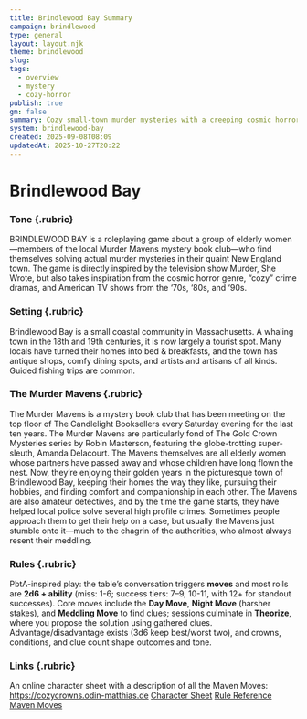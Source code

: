 ```yaml
---
title: Brindlewood Bay Summary
campaign: brindlewood
type: general
layout: layout.njk
theme: brindlewood
slug:
tags:
  - overview
  - mystery
  - cozy-horror
publish: true
gm: false
summary: Cozy small-town murder mysteries with a creeping cosmic horror undercurrent.
system: brindlewood-bay
created: 2025-09-08T08:09
updatedAt: 2025-10-27T20:22
---
```


# Brindlewood Bay

### Tone {.rubric}
BRINDLEWOOD BAY is a roleplaying game about a group of elderly women—members of the local Murder Mavens mystery book club—who find themselves solving actual murder mysteries in their quaint New England town. The game is directly inspired by the television show Murder, She Wrote, but also takes inspiration from the cosmic horror genre, “cozy” crime dramas, and American TV shows from the ‘70s, ‘80s, and ‘90s.

### Setting {.rubric}
Brindlewood Bay is a small coastal community in Massachusetts. A whaling town in the 18th and 19th centuries, it is now largely a tourist spot. Many locals have turned their homes into bed & breakfasts, and the town has antique shops, comfy dining spots, and artists and artisans of all kinds. Guided fishing trips are common.

### The Murder Mavens {.rubric}
The Murder Mavens is a mystery book club that has been meeting on the top floor of The Candlelight Booksellers every Saturday evening for the last ten years. The Murder Mavens are particularly fond of The Gold Crown Mysteries series by Robin Masterson, featuring the globe-trotting super-sleuth, Amanda Delacourt.
The Mavens themselves are all elderly women whose partners have passed away and whose children have long flown the nest. Now, they’re enjoying their golden years in the picturesque town of Brindlewood Bay, keeping their homes the way they like, pursuing their hobbies, and finding comfort and companionship in each other.
The Mavens are also amateur detectives, and by the time the game starts, they have helped local police solve several high profile crimes. Sometimes people approach them to get their help on a case, but usually the Mavens just stumble onto it—much to the chagrin of the authorities, who almost always resent their meddling.

### Rules {.rubric}
PbtA-inspired play: the table’s conversation triggers **moves** and most rolls are **2d6 + ability** (miss: 1-6; success tiers: 7–9, 10-11, with 12+ for standout successes). Core moves include the **Day Move**, **Night Move** (harsher stakes), and **Meddling Move** to find clues; sessions culminate in **Theorize**, where you propose the solution using gathered clues. Advantage/disadvantage exists (3d6 keep best/worst two), and crowns, conditions, and clue count shape outcomes and tone.

### Links {.rubric}
An online character sheet with a description of all the Maven Moves:
https://cozycrowns.odin-matthias.de
[Character Sheet](/assets/pdfs/Brindlewood_Bay_character_sheet.pdf)
[Rule Reference](/assets/pdfs/Brindlewood_Bay_reference.pdf)
[Maven Moves](/assets/pdfs/maven_moves.pdf)